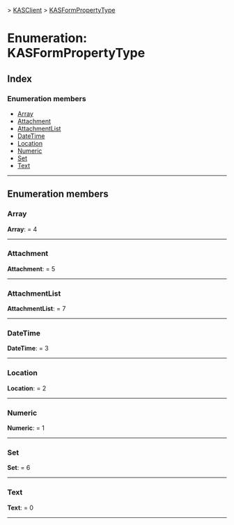 [](../README.md) > [KASClient](../modules/kasclient.md) > [KASFormPropertyType](../enums/kasclient.kasformpropertytype.md)

# Enumeration: KASFormPropertyType

## Index

### Enumeration members

* [Array](kasclient.kasformpropertytype.md#array)
* [Attachment](kasclient.kasformpropertytype.md#attachment)
* [AttachmentList](kasclient.kasformpropertytype.md#attachmentlist)
* [DateTime](kasclient.kasformpropertytype.md#datetime)
* [Location](kasclient.kasformpropertytype.md#location)
* [Numeric](kasclient.kasformpropertytype.md#numeric)
* [Set](kasclient.kasformpropertytype.md#set)
* [Text](kasclient.kasformpropertytype.md#text)

---

## Enumeration members

<a id="array"></a>

###  Array

**Array**:  = 4

___

<a id="attachment"></a>

###  Attachment

**Attachment**:  = 5

___

<a id="attachmentlist"></a>

###  AttachmentList

**AttachmentList**:  = 7

___

<a id="datetime"></a>

###  DateTime

**DateTime**:  = 3

___

<a id="location"></a>

###  Location

**Location**:  = 2

___

<a id="numeric"></a>

###  Numeric

**Numeric**:  = 1

___

<a id="set"></a>

###  Set

**Set**:  = 6

___

<a id="text"></a>

###  Text

**Text**:  = 0

___

